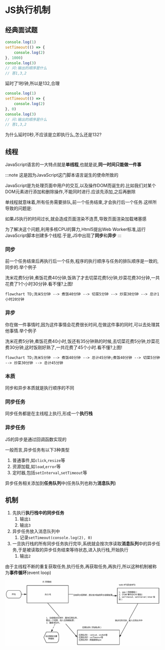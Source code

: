 # JS执行机制

## 经典面试题

```js
console.log(1)
setTimeout(() => {
    console.log(2)
}, 1000)
console.log(3)
// 问:输出的顺序是什么
// 答1,3,2
```

延时了1秒钟,所以是132,合理

```js
console.log(1)
setTimeout(() => {
    console.log(2)
}, 0)
console.log(3)
// 问:输出的顺序是什么
// 答1,3,2
```

为什么延时0秒,不应该是立即执行么,怎么还是132?

## 线程

JavaScript语言的一大特点就是**单线程**,也就是说,**同一时间只能做一件事**

:::note
这是因为JavaScript这门脚本语言诞生的使命所致的

JavaScript是为处理页面中用户的交互,以及操作DOM而诞生的.比如我们对某个DOM元素进行添加和删除操作,不能同时进行.应该先添加,之后再删除

单线程就意味着,所有任务需要排队,前一个任务结束,才会执行后一个任务.这样所导致的问题是:

如果JS执行的时间过长,就会造成页面渲染不连贯,导致页面渲染加载堵塞感

为了解决这个问题,利用多核CPU的算力,Html5提出Web Worker标准,运行JavaScript脚本创建多个线程.于是,JS中出现了**同步**和**异步**
:::

### 同步

前一个任务结束后再执行后一个任务,程序的执行顺序与任务的排队顺序是一致的,同步的.举个例子

洗米花费5分钟,煮饭花费40分钟,饭熟了才去切菜花费5分钟,炒菜花费30分钟,一共花费了1个小时30分钟.看不懂?上图!

```mermaid
flowchart TD;洗米5分钟 --> 煮饭40分钟 --> 切菜5分钟 --> 炒菜30分钟 --> 总计1小时20分钟
```

### 异步

你在做一件事情时,因为这件事情会花费很长时间,在做这件事的同时,可以去处理其他事情.举个例子

洗米花费5分钟,煮饭花费40小时,饭还有35分钟熟的时候,去切菜花费5分钟,炒菜花费30分钟,这时饭刚好熟了,一共花费了45个小时.看不懂?上图!

```mermaid
flowchart TD;洗米5分钟 --> 煮饭40分钟 --> 总计45分钟;煮饭40分钟 --> 切菜5分钟 --> 炒菜30分钟 --> 总计45分钟
```

### 本质

同步和异步本质就是执行顺序的不同

### 同步任务

同步任务都是在主线程上执行,形成一个**执行栈**

### 异步任务

JS的异步是通过回调函数实现的

一般而言,异步任务有以下3种类型

1. 普通事件,如`click`,`resize`等
2. 资源加载,如`load`,`error`等
3. 定时器,包括`setInterval`,`setTimeout`等

异步任务相关添加到**任务队列**中(任务队列也称为**消息队列**)

## 机制

1. 先执行**执行栈中的同步任务**
   1. 输出`1`
   2. 输出`3`
2. 异步任务放入消息队列中
   1. 记录`setTimeout(console.log(2), 0)`
3. 一旦执行栈的所有同步任务执行完毕,系统就会按次序读取**消息队列**中的异步任务,于是被读取的异步任务结束等待状态,进入执行栈,开始执行
   1. 输出`2`

由于主线程不断的重复获取任务,执行任务,再获取任务,再执行,所以这种机制被称为**事件循环**(event loop)

![72c5656c1e15a695fb3a3a96ec3381cd2487fb2e](Assets/72c5656c1e15a695fb3a3a96ec3381cd2487fb2e.png)
